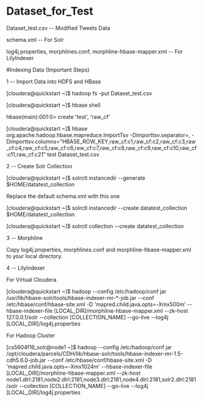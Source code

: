 # Dataset_for_Test

Dataset_test.csv -- Modified Tweets Data

schema.xml -- For Solr

log4j.properties, morphlines.conf, morphline-hbase-mapper.xml -- For LilyIndexer

#Indexing Data (Important Steps)

1 -- Import Data into HDFS and HBase

[cloudera@quickstart ~]$ hadoop fs -put Dataset_test.csv

[cloudera@quickstart ~]$ hbase shell

hbase(main):001:0> create 'test', 'raw_cf'

[cloudera@quickstart ~]$ hbase org.apache.hadoop.hbase.mapreduce.ImportTsv -Dimporttsv.separator=,  -Dimporttsv.columns="HBASE_ROW_KEY,raw_cf:c1,raw_cf:c2,raw_cf:c3,raw_cf:c4,raw_cf:c5,raw_cf:c6,raw_cf:c7,raw_cf:c8,raw_cf:c9,raw_cf:c10,raw_cf:c11,raw_cf:c21" test Dataset_test.csv

2 -- Create Solr Collection

[cloudera@quickstart ~]$ solrctl instancedir --generate $HOME/datatest_collection

Replace the default schema.xml with this one

[cloudera@quickstart ~]$ solrctl instancedir --create datatest_collection $HOME/datatest_collection

[cloudera@quickstart ~]$ solrctl collection --create datatest_collection

3 -- Morphline

Copy log4j.properties, morphlines.conf and morphline-hbase-mapper.xml to your local directory.

4 -- LilyIndexer

For Virtual Cloudera

[cloudera@quickstart ~]$ hadoop --config /etc/hadoop/conf jar /usr/lib/hbase-solr/tools/hbase-indexer-mr-*-job.jar --conf /etc/hbase/conf/hbase-site.xml -D 'mapred.child.java.opts=-Xmx500m' --hbase-indexer-file [LOCAL_DIR]/morphline-hbase-mapper.xml --zk-host 127.0.0.1/solr --collection [COLLECTION_NAME] --go-live --log4j [LOCAL_DIR]/log4j.properties

For Hadoop Cluster

[cs5604f16_solr@node1 ~]$ hadoop --config /etc/hadoop/conf jar /opt/cloudera/parcels/CDH/lib/hbase-solr/tools/hbase-indexer-mr-1.5-cdh5.6.0-job.jar --conf /etc/hbase/conf/hbase-site.xml -D 'mapred.child.java.opts=-Xmx1024m' --hbase-indexer-file [LOCAL_DIR]/morphline-hbase-mapper.xml --zk-host node1.dlrl:2181,node2.dlrl:2181,node3.dlrl:2181,node4.dlrl:2181,solr2.dlrl:2181/solr --collection [COLLECTION_NAME] --go-live --log4j [LOCAL_DIR]/log4j.properties

